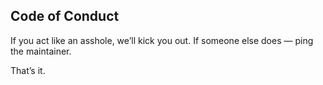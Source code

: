 ## Code of Conduct

If you act like an asshole, we’ll kick you out. If someone else does — ping the maintainer.

That’s it.

